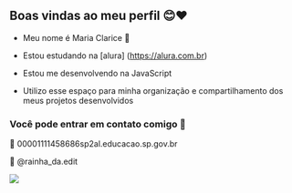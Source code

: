 ## Boas vindas ao meu perfil 😊❤️

- Meu nome é Maria Clarice 🦋

- Estou estudando na [alura] (https://alura.com.br)

- Estou me desenvolvendo na JavaScript

- Utilizo esse espaço para minha organização e compartilhamento dos meus projetos desenvolvidos

 ### Você pode entrar em contato comigo 🌼 
🔴 00001111458686sp2al.educacao.sp.gov.br

🔴 @rainha_da.edit

![](https://media1.tenor.com/m/Qilp5YGBoN0AAAAC/zz.gif)
